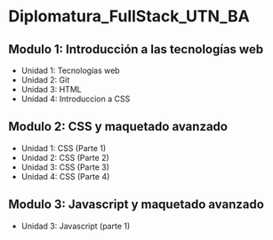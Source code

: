 # Diplomatura_FullStack_UTN_BA
## Modulo 1: Introducción a las tecnologías web
* Unidad 1: Tecnologías web
* Unidad 2: Git
* Unidad 3: HTML 
* Unidad 4: Introduccion a CSS
## Modulo 2: CSS y maquetado avanzado
* Unidad 1: CSS (Parte 1)
* Unidad 2: CSS (Parte 2)
* Unidad 3: CSS (Parte 3)
* Unidad 4: CSS (Parte 4)
## Modulo 3: Javascript y maquetado avanzado
* Unidad 3: Javascript (parte 1)
